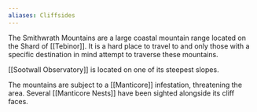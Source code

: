 ```yaml
---
aliases: Cliffsides
---
```

The Smithwrath Mountains are a large coastal mountain range located on the Shard of [[Tebinor]]. It is a hard place to travel to and only those with a specific destination in mind attempt to traverse these mountains.

[[Sootwall Observatory]] is located on one of its steepest slopes.

The mountains are subject to a [[Manticore]] infestation, threatening the area. Several [[Manticore Nests]] have been sighted alongside its cliff faces.